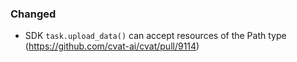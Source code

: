 ### Changed

- SDK `task.upload_data()` can accept resources of the Path type
  (<https://github.com/cvat-ai/cvat/pull/9114>)
